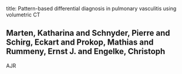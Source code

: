 title: Pattern-based differential diagnosis in pulmonary vasculitis using volumetric CT

## Marten, Katharina and Schnyder, Pierre and Schirg, Eckart and Prokop, Mathias and Rummeny, Ernst J. and Engelke, Christoph
AJR

